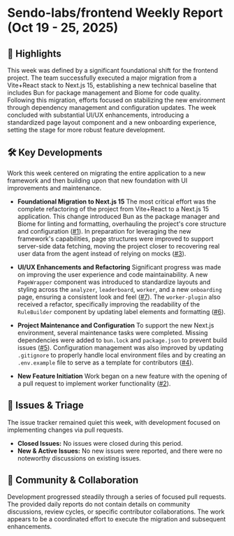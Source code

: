 # Sendo-labs/frontend Weekly Report (Oct 19 - 25, 2025)

## 🚀 Highlights
This week was defined by a significant foundational shift for the frontend project. The team successfully executed a major migration from a Vite+React stack to Next.js 15, establishing a new technical baseline that includes Bun for package management and Biome for code quality. Following this migration, efforts focused on stabilizing the new environment through dependency management and configuration updates. The week concluded with substantial UI/UX enhancements, introducing a standardized page layout component and a new onboarding experience, setting the stage for more robust feature development.

## 🛠️ Key Developments
Work this week centered on migrating the entire application to a new framework and then building upon that new foundation with UI improvements and maintenance.

- **Foundational Migration to Next.js 15**
  The most critical effort was the complete refactoring of the project from Vite+React to a Next.js 15 application. This change introduced Bun as the package manager and Biome for linting and formatting, overhauling the project's core structure and configuration ([#1](https://github.com/Sendo-labs/frontend/pull/1)). In preparation for leveraging the new framework's capabilities, page structures were improved to support server-side data fetching, moving the project closer to recovering real user data from the agent instead of relying on mocks ([#3](https://github.com/Sendo-labs/frontend/pull/3)).

- **UI/UX Enhancements and Refactoring**
  Significant progress was made on improving the user experience and code maintainability. A new `PageWrapper` component was introduced to standardize layouts and styling across the `analyzer`, `leaderboard`, `worker`, and a new `onboarding` page, ensuring a consistent look and feel ([#7](https://github.com/Sendo-labs/frontend/pull/7)). The `worker-plugin` also received a refactor, specifically improving the readability of the `RuleBuilder` component by updating label elements and formatting ([#6](https://github.com/Sendo-labs/frontend/pull/6)).

- **Project Maintenance and Configuration**
  To support the new Next.js environment, several maintenance tasks were completed. Missing dependencies were added to `bun.lock` and `package.json` to prevent build issues ([#5](https://github.com/Sendo-labs/frontend/pull/5)). Configuration management was also improved by updating `.gitignore` to properly handle local environment files and by creating an `.env.example` file to serve as a template for contributors ([#4](https://github.com/Sendo-labs/frontend/pull/4)).

- **New Feature Initiation**
  Work began on a new feature with the opening of a pull request to implement worker functionality ([#2](https://github.com/Sendo-labs/frontend/pull/2)).

## 🐛 Issues & Triage
The issue tracker remained quiet this week, with development focused on implementing changes via pull requests.

- **Closed Issues:** No issues were closed during this period.
- **New & Active Issues:** No new issues were reported, and there were no noteworthy discussions on existing issues.

## 💬 Community & Collaboration
Development progressed steadily through a series of focused pull requests. The provided daily reports do not contain details on community discussions, review cycles, or specific contributor collaborations. The work appears to be a coordinated effort to execute the migration and subsequent enhancements.